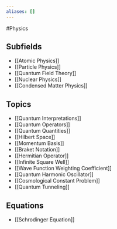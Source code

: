 ```yaml
---
aliases: []
---
```

#Physics
## Subfields
* [[Atomic Physics]]
* [[Particle Physics]]
* [[Quantum Field Theory]]
* [[Nuclear Physics]]
* [[Condensed Matter Physics]]
## Topics
* [[Quantum Interpretations]]
* [[Quantum Operators]]
* [[Quantum Quantities]]
* [[Hilbert Space]]
* [[Momentum Basis]]
* [[Braket Notation]]
* [[Hermitian Operator]]
* [[Infinite Square Well]]
* [[Wave Function Weighting Coefficient]]
* [[Quantum Harmonic Oscillator]]
* [[Cosmological Constant Problem]]
* [[Quantum Tunneling]]
## Equations
* [[Schrodinger Equation]]